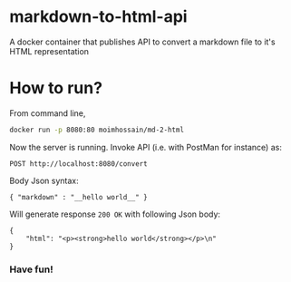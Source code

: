 # markdown-to-html-api
A docker container that publishes API to convert a markdown file to it's HTML representation

# How to run?

From command line,

```bash
docker run -p 8080:80 moimhossain/md-2-html
```

Now the server is running. Invoke API (i.e. with PostMan for instance) as:

```
POST http://localhost:8080/convert
```

Body Json syntax:

```
{ "markdown" : "__hello world__" }
```

Will generate response ```200 OK``` with following Json body: 

```
{
    "html": "<p><strong>hello world</strong></p>\n"
}
```

### Have fun!